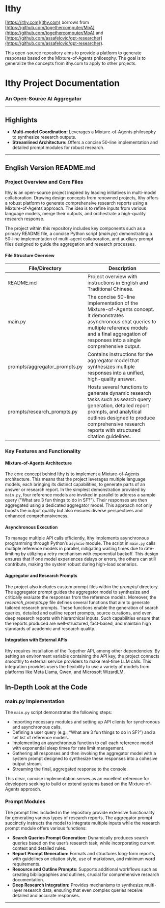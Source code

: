 # Ithy

[https://ithy.com](ithy.com) borrows from [https://github.com/togethercomputer/MoA](https://github.com/togethercomputer/MoA) and [https://github.com/assafelovic/gpt-researcher](https://github.com/assafelovic/gpt-researcher).

This open-source repository aims to provide a platform to generate responses based on the Mixture-of-Agents philosophy. The goal is to generalize the concepts from ithy.com to apply to other projects.

Ithy Project Documentation
==========================

### An Open-Source AI Aggregator

---

Highlights
----------

* **Multi-model Coordination:** Leverages a Mixture-of-Agents philosophy to synthesize research outputs.
* **Streamlined Architecture:** Offers a concise 50-line implementation and detailed prompt modules for robust research.

---

English Version README.md
-------------------------

### Project Overview and Core Files

Ithy is an open-source project inspired by leading initiatives in multi-model collaboration. Drawing design concepts from renowned projects, Ithy offers a robust platform to generate comprehensive research reports using a Mixture-of-Agents approach. The idea is to refine inputs from various language models, merge their outputs, and orchestrate a high-quality research response.

The project within this repository includes key components such as a primary README file, a concise Python script (*main.py*) demonstrating a 50-line implementation of multi-agent collaboration, and auxiliary prompt files designed to guide the aggregation and research processes.

#### File Structure Overview

| File/Directory | Description |
| --- | --- |
| README.md | Project overview with instructions in English and Traditional Chinese. |
| main.py | The concise 50-line implementation of the Mixture-of-Agents concept. It demonstrates asynchronous chat queries to multiple reference models and a final aggregation of responses into a single comprehensive output. |
| prompts/aggregator\_prompts.py | Contains instructions for the aggregator model that synthesizes multiple responses into a unified, high-quality answer. |
| prompts/research\_prompts.py | Hosts several functions to generate dynamic research tasks such as search query generation, detailed report prompts, and analytical outlines designed to produce comprehensive research reports with structured citation guidelines. |

### Key Features and Functionality

#### Mixture-of-Agents Architecture

The core concept behind Ithy is to implement a Mixture-of-Agents architecture. This means that the project leverages multiple language models, each bringing its distinct capabilities, to generate parts of an answer or research report. In the simplest demonstration provided by `main.py`, four reference models are invoked in parallel to address a sample query ("What are 3 fun things to do in SF?"). Their responses are then aggregated using a dedicated aggregator model. This approach not only boosts the output quality but also ensures diverse perspectives and enhanced comprehensiveness.

#### Asynchronous Execution

To manage multiple API calls efficiently, Ithy implements asynchronous programming through Python’s `asyncio` module. The script in `main.py` calls multiple reference models in parallel, mitigating waiting times due to rate-limiting by utilizing a retry mechanism with exponential backoff. This design ensures that if one model experiences delays or errors, the others can still contribute, making the system robust during high-load scenarios.

#### Aggregator and Research Prompts

The project also includes custom prompt files within the *prompts/* directory. The aggregator prompt guides the aggregator model to synthesize and critically evaluate the responses from the reference models. Moreover, the *research\_prompts.py* file defines several functions that aim to generate tailored research prompts. These functions enable the generation of search queries, detailed and outline report prompts, source curations, and even deep research reports with hierarchical inputs. Such capabilities ensure that the reports produced are well-structured, fact-based, and maintain high standards of academic and research quality.

#### Integration with External APIs

Ithy requires installation of the Together API, among other dependencies. By setting an environment variable containing the API key, the project connects smoothly to external service providers to make real-time LLM calls. This integration provides users the flexibility to use a variety of models from platforms like Meta Llama, Qwen, and Microsoft WizardLM.


In-Depth Look at the Code
-------------------------

### main.py Implementation

The `main.py` script demonstrates the following steps:

* Importing necessary modules and setting up API clients for synchronous and asynchronous calls.
* Defining a user query (e.g., “What are 3 fun things to do in SF?”) and a set list of reference models.
* Implementing an asynchronous function to call each reference model with exponential sleep times for rate limit management.
* Gathering all responses and then invoking the aggregator model with a system prompt designed to synthesize these responses into a cohesive output stream.
* Streaming the final, aggregated response to the console.

This clear, concise implementation serves as an excellent reference for developers seeking to build or extend systems based on the Mixture-of-Agents approach.

### Prompt Modules

The prompt files included in the repository provide extensive functionality for generating various types of research reports. The aggregator prompt succinctly instructs the model to integrate multiple inputs while the research prompt module offers various functions:

* **Search Queries Prompt Generation:** Dynamically produces search queries based on the user’s research task, while incorporating current context and detailed rules.
* **Report Prompt Generation:** Formats and structures long-form reports, with guidelines on citation style, use of markdown, and minimum word requirements.
* **Resource and Outline Prompts:** Supports additional workflows such as creating bibliographies and outlines, crucial for comprehensive research documentation.
* **Deep Research Integration:** Provides mechanisms to synthesize multi-layer research data, ensuring that even complex queries receive detailed and accurate responses.

---
